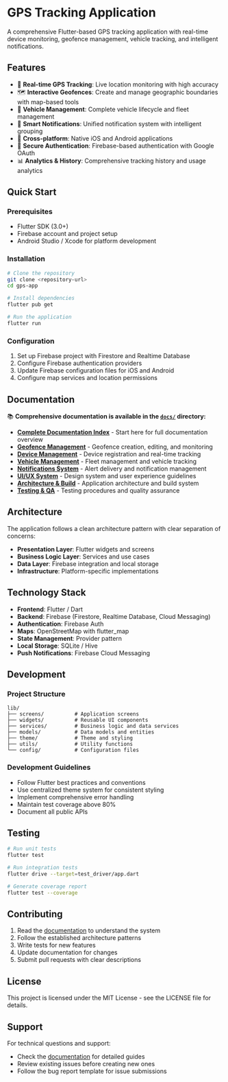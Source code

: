 # GPS Tracking Application

A comprehensive Flutter-based GPS tracking application with real-time device monitoring, geofence management, vehicle tracking, and intelligent notifications.

## Features

- 📍 **Real-time GPS Tracking**: Live location monitoring with high accuracy
- 🗺️ **Interactive Geofences**: Create and manage geographic boundaries with map-based tools
- 🚗 **Vehicle Management**: Complete vehicle lifecycle and fleet management
- 🔔 **Smart Notifications**: Unified notification system with intelligent grouping
- 📱 **Cross-platform**: Native iOS and Android applications
- 🔐 **Secure Authentication**: Firebase-based authentication with Google OAuth
- 📊 **Analytics & History**: Comprehensive tracking history and usage analytics

## Quick Start

### Prerequisites

- Flutter SDK (3.0+)
- Firebase account and project setup
- Android Studio / Xcode for platform development

### Installation

```bash
# Clone the repository
git clone <repository-url>
cd gps-app

# Install dependencies
flutter pub get

# Run the application
flutter run
```

### Configuration

1. Set up Firebase project with Firestore and Realtime Database
2. Configure Firebase authentication providers
3. Update Firebase configuration files for iOS and Android
4. Configure map services and location permissions

## Documentation

📚 **Comprehensive documentation is available in the [`docs/`](./docs/) directory:**

- **[Complete Documentation Index](./docs/README.md)** - Start here for full documentation overview
- **[Geofence Management](./docs/geofence-management.md)** - Geofence creation, editing, and monitoring
- **[Device Management](./docs/device-management.md)** - Device registration and real-time tracking
- **[Vehicle Management](./docs/vehicle-management.md)** - Fleet management and vehicle tracking
- **[Notifications System](./docs/notifications-system.md)** - Alert delivery and notification management
- **[UI/UX System](./docs/ui-ux-system.md)** - Design system and user experience guidelines
- **[Architecture & Build](./docs/architecture-build.md)** - Application architecture and build system
- **[Testing & QA](./docs/testing-qa.md)** - Testing procedures and quality assurance

## Architecture

The application follows a clean architecture pattern with clear separation of concerns:

- **Presentation Layer**: Flutter widgets and screens
- **Business Logic Layer**: Services and use cases
- **Data Layer**: Firebase integration and local storage
- **Infrastructure**: Platform-specific implementations

## Technology Stack

- **Frontend**: Flutter / Dart
- **Backend**: Firebase (Firestore, Realtime Database, Cloud Messaging)
- **Authentication**: Firebase Auth
- **Maps**: OpenStreetMap with flutter_map
- **State Management**: Provider pattern
- **Local Storage**: SQLite / Hive
- **Push Notifications**: Firebase Cloud Messaging

## Development

### Project Structure

```
lib/
├── screens/          # Application screens
├── widgets/          # Reusable UI components
├── services/         # Business logic and data services
├── models/           # Data models and entities
├── theme/            # Theme and styling
├── utils/            # Utility functions
└── config/           # Configuration files
```

### Development Guidelines

- Follow Flutter best practices and conventions
- Use centralized theme system for consistent styling
- Implement comprehensive error handling
- Maintain test coverage above 80%
- Document all public APIs

## Testing

```bash
# Run unit tests
flutter test

# Run integration tests
flutter drive --target=test_driver/app.dart

# Generate coverage report
flutter test --coverage
```

## Contributing

1. Read the [documentation](./docs/) to understand the system
2. Follow the established architecture patterns
3. Write tests for new features
4. Update documentation for changes
5. Submit pull requests with clear descriptions

## License

This project is licensed under the MIT License - see the LICENSE file for details.

## Support

For technical questions and support:

- Check the [documentation](./docs/) for detailed guides
- Review existing issues before creating new ones
- Follow the bug report template for issue submissions

